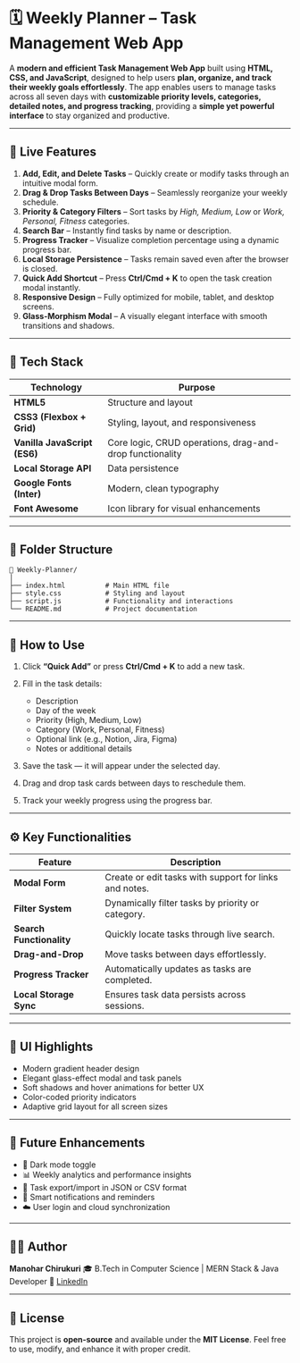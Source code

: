 
# 🗓️ Weekly Planner – Task Management Web App

A **modern and efficient Task Management Web App** built using **HTML, CSS, and JavaScript**, designed to help users **plan, organize, and track their weekly goals effortlessly**.
The app enables users to manage tasks across all seven days with **customizable priority levels, categories, detailed notes, and progress tracking**, providing a **simple yet powerful interface** to stay organized and productive.

---

## 🚀 Live Features

1. **Add, Edit, and Delete Tasks** – Quickly create or modify tasks through an intuitive modal form.
2. **Drag & Drop Tasks Between Days** – Seamlessly reorganize your weekly schedule.
3. **Priority & Category Filters** – Sort tasks by *High, Medium, Low* or *Work, Personal, Fitness* categories.
4. **Search Bar** – Instantly find tasks by name or description.
5. **Progress Tracker** – Visualize completion percentage using a dynamic progress bar.
6. **Local Storage Persistence** – Tasks remain saved even after the browser is closed.
7. **Quick Add Shortcut** – Press **Ctrl/Cmd + K** to open the task creation modal instantly.
8. **Responsive Design** – Fully optimized for mobile, tablet, and desktop screens.
9. **Glass-Morphism Modal** – A visually elegant interface with smooth transitions and shadows.

---

## 🧰 Tech Stack

| Technology                   | Purpose                                                  |
| ---------------------------- | -------------------------------------------------------- |
| **HTML5**                    | Structure and layout                                     |
| **CSS3 (Flexbox + Grid)**    | Styling, layout, and responsiveness                      |
| **Vanilla JavaScript (ES6)** | Core logic, CRUD operations, drag-and-drop functionality |
| **Local Storage API**        | Data persistence                                         |
| **Google Fonts (Inter)**     | Modern, clean typography                                 |
| **Font Awesome**             | Icon library for visual enhancements                     |

---

## 📂 Folder Structure

```
📁 Weekly-Planner/
│
├── index.html          # Main HTML file
├── style.css           # Styling and layout
├── script.js           # Functionality and interactions
└── README.md           # Project documentation
```

---

## 🧭 How to Use

1. Click **“Quick Add”** or press **Ctrl/Cmd + K** to add a new task.
2. Fill in the task details:

   * Description
   * Day of the week
   * Priority (High, Medium, Low)
   * Category (Work, Personal, Fitness)
   * Optional link (e.g., Notion, Jira, Figma)
   * Notes or additional details
3. Save the task — it will appear under the selected day.
4. Drag and drop task cards between days to reschedule them.
5. Track your weekly progress using the progress bar.

---

## ⚙️ Key Functionalities

| Feature                  | Description                                            |
| ------------------------ | ------------------------------------------------------ |
| **Modal Form**           | Create or edit tasks with support for links and notes. |
| **Filter System**        | Dynamically filter tasks by priority or category.      |
| **Search Functionality** | Quickly locate tasks through live search.              |
| **Drag-and-Drop**        | Move tasks between days effortlessly.                  |
| **Progress Tracker**     | Automatically updates as tasks are completed.          |
| **Local Storage Sync**   | Ensures task data persists across sessions.            |

---

## 🎨 UI Highlights

* Modern gradient header design
* Elegant glass-effect modal and task panels
* Soft shadows and hover animations for better UX
* Color-coded priority indicators
* Adaptive grid layout for all screen sizes

---

## 🔮 Future Enhancements

* 🌙 Dark mode toggle
* 📊 Weekly analytics and performance insights
* 📁 Task export/import in JSON or CSV format
* 🔔 Smart notifications and reminders
* ☁️ User login and cloud synchronization

---

## 👨‍💻 Author

**Manohar Chirukuri**
🎓 B.Tech in Computer Science | MERN Stack & Java Developer
💼 [LinkedIn](https://www.linkedin.com/in/manoharchirukuri/)

---

## 📜 License

This project is **open-source** and available under the **MIT License**.
Feel free to use, modify, and enhance it with proper credit.
